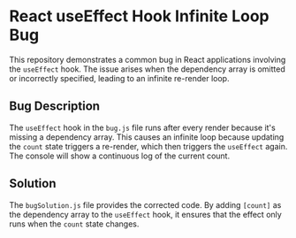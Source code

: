 # React useEffect Hook Infinite Loop Bug

This repository demonstrates a common bug in React applications involving the `useEffect` hook.  The issue arises when the dependency array is omitted or incorrectly specified, leading to an infinite re-render loop.

## Bug Description

The `useEffect` hook in the `bug.js` file runs after every render because it's missing a dependency array. This causes an infinite loop because updating the `count` state triggers a re-render, which then triggers the `useEffect` again. The console will show a continuous log of the current count.

## Solution

The `bugSolution.js` file provides the corrected code. By adding `[count]` as the dependency array to the `useEffect` hook, it ensures that the effect only runs when the `count` state changes.